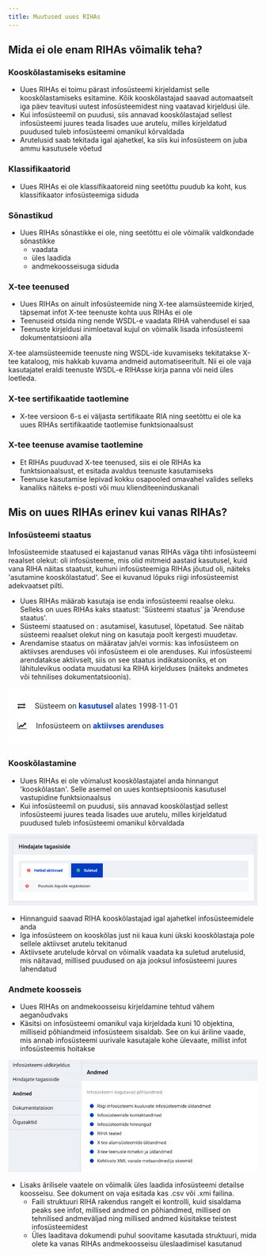 ```yaml
---
title: Muutused uues RIHAs
---
```


## Mida ei ole enam RIHAs võimalik teha?

### Kooskõlastamiseks esitamine

- Uues RIHAs ei toimu pärast infosüsteemi kirjeldamist selle kooskõlastamiseks esitamine. Kõik kooskõlastajad saavad automaatselt iga päev teavitusi uutest infosüsteemidest ning vaatavad kirjeldusi üle.
- Kui infosüsteemil on puudusi, siis annavad kooskõlastajad sellest infosüsteemi juures teada lisades uue arutelu, milles kirjeldatud puudused tuleb infosüsteemi omanikul kõrvaldada
- Arutelusid saab tekitada igal ajahetkel, ka siis kui infosüsteem on juba ammu kasutusele võetud

### Klassifikaatorid

- Uues RIHAs ei ole klassifikaatoreid ning seetõttu puudub ka koht, kus klassifikaator infosüsteemiga siduda

### Sõnastikud

- Uues RIHAs sõnastikke ei ole, ning seetõttu ei ole võimalik valdkondade sõnastikke
  - vaadata
  - üles laadida
  - andmekoosseisuga siduda

### X-tee teenused

- Uues RIHAs on ainult infosüsteemide ning X-tee alamsüsteemide kirjed, täpsemat infot X-tee teenuste kohta uus RIHAs ei ole
- Teenuseid otsida ning nende WSDL-e vaadata RIHA vahendusel ei saa
- Teenuste kirjeldusi inimloetaval kujul on võimalik lisada infosüsteemi dokumentatsiooni alla

X-tee alamsüsteemide teenuste ning WSDL-ide kuvamiseks tekitatakse X-tee kataloog, mis hakkab kuvama andmeid automatiseeritult. Nii ei ole vaja kasutajatel eraldi teenuste WSDL-e RIHAsse kirja panna või neid üles loetleda.

### X-tee sertifikaatide taotlemine

- X-tee versioon 6-s ei väljasta sertifikaate RIA ning seetõttu ei ole ka uues RIHAs sertifikaatide taotlemise funktsionaalsust

### X-tee teenuse avamise taotlemine

- Et RIHAs puuduvad X-tee teenused, siis ei ole RIHAs ka funktsionaalsust, et esitada avaldus teenuste kasutamiseks
- Teenuse kasutamise lepivad kokku osapooled omavahel valides selleks kanaliks näiteks e-posti või muu klienditeeninduskanali


## Mis on uues RIHAs erinev kui vanas RIHAs?

### Infosüsteemi staatus

Infosüsteemide staatused ei kajastanud vanas RIHAs väga tihti infosüsteemi reaalset olekut: oli infosüsteeme, mis olid mitmeid aastaid kasutusel, kuid vana RIHA näitas staatust, kuhuni infosüsteemiga RIHAs jõutud oli, näiteks 'asutamine kooskõlastatud'. See ei kuvanud lõpuks riigi infosüsteemist adekvaatset pilti.

- Uues RIHAs määrab kasutaja ise enda infosüsteemi reaalse oleku. Selleks on uues RIHAs kaks staatust: 'Süsteemi staatus' ja 'Arenduse staatus'. 
- Süsteemi staatused on : asutamisel, kasutusel, lõpetatud. See näitab süsteemi reaalset olekut ning on kasutaja poolt kergesti muudetav.
- Arendamise staatus on määratav jah/ei vormis: kas infosüsteem on aktiivses arenduses või infosüsteem ei ole arenduses. Kui infosüsteemi arendatakse aktiivselt, siis on see staatus indikatsiooniks, et on lähitulevikus oodata muudatusi ka RIHA kirjelduses (näiteks andmetes või tehnilises dokumentatsioonis).

![Infosüsteemi staatused](assets/images/data/staatused.png "Infosüsteemi staatused uues RIHAs")

### Kooskõlastamine

- Uues RIHAs ei ole võimalust kooskõlastajatel anda hinnangut 'kooskõlastan'. Selle asemel on uues kontseptsioonis kasutusel vastupidine funktsionaalsus
- Kui infosüsteemil on puudusi, siis annavad kooskõlastjad sellest infosüsteemi juures teada lisades uue arutelu, milles kirjeldatud puudused tuleb infosüsteemi omanikul kõrvaldada

![Hindajate tagasiside](assets/images/data/hindajate-tagasiside.png "Hindajate tagasiside uues RIHAs")

- Hinnanguid saavad RIHA kooskõlastajad igal ajahetkel infosüsteemidele anda
- Iga infosüsteem on kooskõlas just nii kaua kuni ükski kooskõlastaja pole sellele aktiivset arutelu tekitanud
- Aktiivsete arutelude kõrval on võimalik vaadata ka suletud arutelusid, mis näitavad, millised puudused on aja jooksul infosüsteemi juures lahendatud

### Andmete koosseis

- Uues RIHAs on andmekoosseisu kirjeldamine tehtud vähem aeganõudvaks
- Käsitsi on infosüsteemi omanikul vaja kirjeldada kuni 10 objektina, milliseid põhiandmeid infosüsteem sisaldab. See on kui äriline vaade, mis annab infosüsteemi uurivale kasutajale kohe ülevaate, millist infot infosüsteemis hoitakse

![Infosüsteemi andmete äriline vaade](assets/images/data/andmed-ylevaade.png "Infosüsteemi andmete äriline vaade")

- Lisaks ärilisele vaatele on võimalik üles laadida infosüsteemi detailse koosseisu. See dokument on vaja esitada kas .csv või .xmi failina.   
  - Faili struktuuri RIHA rakendus rangelt ei kontrolli, kuid sisaldama peaks see infot, millised andmed on põhiandmed, millised on tehnilised andmeväljad ning millised andmed küsitakse teistest infosüsteemidest
  - Üles laaditava dokumendi puhul soovitame kasutada struktuuri, mida olete ka vanas RIHAs andmekoosseisu üleslaadimisel kasutanud